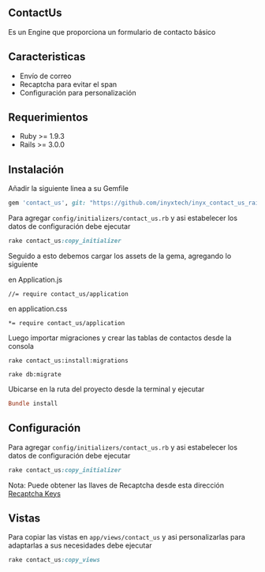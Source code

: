 ## ContactUs

Es un Engine que proporciona un formulario de contacto básico

## Caracteristicas

- Envío de correo
- Recaptcha para evitar el span
- Configuración para personalización

## Requerimientos

* Ruby >= 1.9.3
* Rails >= 3.0.0

## Instalación

Añadir la siguiente linea a su Gemfile

```ruby
gem 'contact_us', git: "https://github.com/inyxtech/inyx_contact_us_rails.git"
```

Para agregar `config/initializers/contact_us.rb` y asi estabelecer los datos de configuración debe ejecutar

```ruby
rake contact_us:copy_initializer
```

Seguido a esto debemos cargar los assets de la gema, agregando lo siguiente

en Application.js

```
//= require contact_us/application
```
en application.css

```
*= require contact_us/application
```

Luego importar migraciones y crear las tablas de contactos desde la consola

```
rake contact_us:install:migrations 
```
```
rake db:migrate
```

Ubicarse en la ruta del proyecto desde la terminal y ejecutar

```ruby
Bundle install
```

## Configuración

Para agregar `config/initializers/contact_us.rb` y asi estabelecer los datos de configuración debe ejecutar

```ruby
rake contact_us:copy_initializer
```

Nota: Puede obtener las llaves de Recaptcha desde esta dirección [Recaptcha Keys](https://www.google.com/recaptcha/admin)

## Vistas

Para copiar las vistas en `app/views/contact_us` y asi personalizarlas para adaptarlas a sus necesidades debe ejecutar

```ruby
rake contact_us:copy_views
```